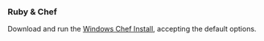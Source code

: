 ### Ruby & Chef
Download and run the [Windows Chef Install][windows-chef-installer], accepting the default options.

[windows-chef-installer]: http://opscode.com/chef/install.msi "Windows Chef Installer"
